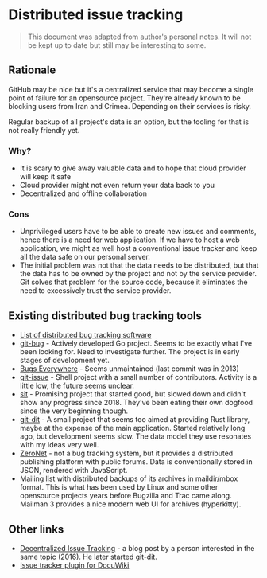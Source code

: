 # Distributed issue tracking

> This document was adapted from author's personal notes. It will not be kept
> up to date but still may be interesting to some.


## Rationale

GitHub may be nice but it's a centralized service that may become a single
point of failure for an opensource project. They're already known to be
blocking users from Iran and Crimea. Depending on their services is risky.

Regular backup of all project's data is an option, but the tooling for that
is not really friendly yet.


### Why?

- It is scary to give away valuable data and to hope that cloud provider will
  keep it safe
- Cloud provider might not even return your data back to you
- Decentralized and offline collaboration


### Cons

- Unprivileged users have to be able to create new issues and comments, hence
  there is a need for web application. If we have to host a web application,
  we might as well host a conventional issue tracker and keep all the data
  safe on our personal server.
- The initial problem was not that the data needs to be distributed, but that
  the data has to be owned by the project and not by the service provider. Git
  solves that problem for the source code, because it eliminates the need to
  excessively trust the service provider.


## Existing distributed bug tracking tools

- [List of distributed bug tracking
  software](http://dist-bugs.branchable.com/software/)
- [git-bug](https://github.com/MichaelMure/git-bug) - Actively developed Go
  project. Seems to be exactly what I've been looking for. Need to investigate
  further. The project is in early stages of development yet.
- [Bugs Everywhere](http://www.bugseverywhere.org/) - Seems unmaintained (last
  commit was in 2013)
- [git-issue](https://github.com/dspinellis/git-issue) - Shell project with
  a small number of contributors. Activity is a little low, the future seems
  unclear.
- [sit](https://github.com/sit-fyi/sit) - Promising project that started good,
  but slowed down and didn't show any progress since 2018. They've been eating
  their own dogfood since the very beginning though.
- [git-dit](https://github.com/neithernut/git-dit/) - A small project that
  seems too aimed at providing Rust library, maybe at the expense of the main
  application. Started relatively long ago, but development seems slow.
  The data model they use resonates with my ideas very well.
- [ZeroNet](https://zeronet.io/) - not a bug tracking system, but it provides
  a distributed publishing platform with public forums. Data is conventionally
  stored in JSON, rendered with JavaScript.
- Mailing list with distributed backups of its archives in maildir/mbox
  format. This is what has been used by Linux and some other opensource
  projects years before Bugzilla and Trac came along. Mailman 3 provides a
  nice modern web UI for archives (hyperkitty).


## Other links

- [Decentralized Issue
  Tracking](https://beyermatthias.de/blog/2016/05/29/decentralized-issue-tracking/) -
  a blog post by a person interested in the same topic (2016). He later
  started git-dit.
- [Issue tracker plugin for DocuWiki](https://github.com/Taggic/issuetracker)
